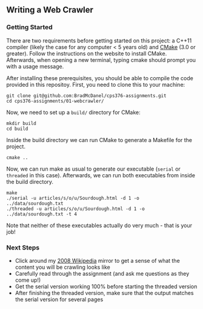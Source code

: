 ## Writing a Web Crawler

### Getting Started
There are two requirements before getting started on this project: a C++11 compiler (likely the case for any computer < 5 years old) and [CMake](https://cmake.org/download/) (3.0 or greater). Follow the instructions on the website to install CMake. Afterwards, when opening a new terminal, typing cmake should prompt you with a usage message.

After installing these prerequisites, you should be able to compile the code provided in this repositoy. First, you need to clone this to your machine:

```
git clone git@github.com:BradMcDanel/cps376-assignments.git
cd cps376-assignments/01-webcrawler/
```

Now, we need to set up a `build/` directory for CMake:

```
mkdir build
cd build
```

Inside the build directory we can run CMake to generate a Makefile for the project.
```
cmake ..
```

Now, we can run make as usual to generate our executable (`serial` or `threaded` in this case). Afterwards, we can run both executables from inside the build directory.
```
make
./serial -u articles/s/o/u/Sourdough.html -d 1 -o ../data/sourdough.txt
./threaded -u articles/s/o/u/Sourdough.html -d 1 -o ../data/sourdough.txt -t 4
```
Note that neither of these executables actually do very much - that is your job!

### Next Steps
* Click around my [2008 Wikipedia](http://139.162.185.240/) mirror to get a sense of what the content you will be crawling looks like
* Carefully read through the assignment (and ask me questions as they come up!)
* Get the serial version working 100% before starting the threaded version
* After finishing the threaded version, make sure that the output matches the serial version for several pages
